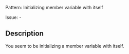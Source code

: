 Pattern: Initializing member variable with itself

Issue: -

## Description

You seem to be initializing a member variable with itself.
